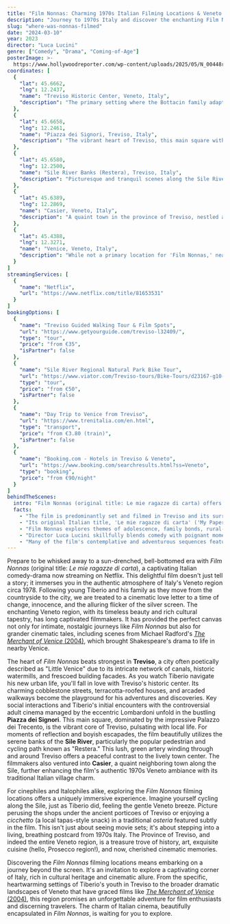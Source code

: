 ```yaml
---
title: "Film Nonnas: Charming 1970s Italian Filming Locations & Veneto's Cinematic Allure"
description: "Journey to 1970s Italy and discover the enchanting Film Nonnas filming locations in Treviso. Explore Veneto, a region beloved by filmmakers, also home to scenes from 'The Merchant of Venice'."
slug: "where-was-nonnas-filmed"
date: "2024-03-10"
year: 2023
director: "Luca Lucini"
genre: ["Comedy", "Drama", "Coming-of-Age"]
posterImage: >-
  https://www.hollywoodreporter.com/wp-content/uploads/2025/05/N_00448rv3-1.jpg?w=1296&h=730&crop=1
coordinates: [
  { 
    "lat": 45.6662, 
    "lng": 12.2437, 
    "name": "Treviso Historic Center, Veneto, Italy", 
    "description": "The primary setting where the Bottacin family adapts to 1970s city life, showcasing Treviso's charming historic architecture, cobblestone streets, and picturesque canals."
  },
  { 
    "lat": 45.6658, 
    "lng": 12.2461, 
    "name": "Piazza dei Signori, Treviso, Italy", 
    "description": "The vibrant heart of Treviso, this main square with its impressive Palazzo dei Trecento features in key scenes depicting Lombardoni's cinema, the town's social life, and Tiberio's new experiences."
  },
  { 
    "lat": 45.6580, 
    "lng": 12.2500, 
    "name": "Sile River Banks (Restera), Treviso, Italy", 
    "description": "Picturesque and tranquil scenes along the Sile River's popular walking and cycling path, offering glimpses into the natural beauty surrounding Treviso and vital backdrops for Tiberio's adventures and reflections."
  },
  { 
    "lat": 45.6389, 
    "lng": 12.2869, 
    "name": "Casier, Veneto, Italy", 
    "description": "A quaint town in the province of Treviso, nestled along the Sile River, contributing to the authentic 1970s Veneto atmosphere with its traditional Italian village charm and quieter riverside moments."
  },
  {
    "lat": 45.4388,
    "lng": 12.3271,
    "name": "Venice, Veneto, Italy",
    "description": "While not a primary location for 'Film Nonnas,' nearby Venice in the Veneto region hosted filming for 'The Merchant of Venice' (2004), showcasing the broader cinematic appeal of this historic Italian area."
  }
]
streamingServices: [
  {
    "name": "Netflix",
    "url": "https://www.netflix.com/title/81653531" 
  }
]
bookingOptions: [
  {
    "name": "Treviso Guided Walking Tour & Film Spots",
    "url": "https://www.getyourguide.com/treviso-l32409/",
    "type": "tour",
    "price": "from €35",
    "isPartner": false
  },
  {
    "name": "Sile River Regional Natural Park Bike Tour",
    "url": "https://www.viator.com/Treviso-tours/Bike-Tours/d23167-g10-c23039",
    "type": "tour",
    "price": "from €50",
    "isPartner": false
  },
  {
    "name": "Day Trip to Venice from Treviso",
    "url": "https://www.trenitalia.com/en.html",
    "type": "transport",
    "price": "from €3.80 (train)",
    "isPartner": false
  },
  {
    "name": "Booking.com - Hotels in Treviso & Veneto",
    "url": "https://www.booking.com/searchresults.html?ss=Veneto",
    "type": "booking",
    "price": "from €90/night"
  }
]
behindTheScenes:
  intro: "Film Nonnas (original title: Le mie ragazze di carta) offers a heartfelt and humorous glimpse into 1970s Italy, seen through the eyes of young Tiberio as his family relocates. The film's authentic period feel is masterfully achieved by its choice of filming locations, primarily nestled within the Veneto region, with Treviso at its core. This area's timeless charm has also attracted other notable productions, highlighting its cinematic versatility."
  facts:
    - "The film is predominantly set and filmed in Treviso and its surrounding areas in Italy's Veneto region, authentically recreating the atmosphere of the late 1970s with meticulous attention to detail."
    - "Its original Italian title, 'Le mie ragazze di carta' ('My Paper Girls'), directly references the pin-up magazines that spark Tiberio's coming-of-age journey and challenge local sensibilities."
    - "Film Nonnas explores themes of adolescence, family bonds, rural-to-urban transition, and the evolving cultural landscape of Italy, particularly regarding censorship and the rise of adult cinema."
    - "Director Luca Lucini skillfully blends comedy with poignant moments, focusing on Tiberio's personal growth amidst the backdrop of significant societal shifts."
    - "Many of the film's contemplative and adventurous sequences featuring Tiberio were captured along the scenic Sile River, a dominant natural landmark that enhances Treviso's picturesque quality."
---
```


<FilmNonnasGuide />

Prepare to be whisked away to a sun-drenched, bell-bottomed era with *Film Nonnas* (original title: *Le mie ragazze di carta*), a captivating Italian comedy-drama now streaming on Netflix. This delightful film doesn't just tell a story; it immerses you in the authentic atmosphere of Italy's Veneto region circa 1978. Following young Tiberio and his family as they move from the countryside to the city, we are treated to a cinematic love letter to a time of change, innocence, and the alluring flicker of the silver screen. The enchanting Veneto region, with its timeless beauty and rich cultural tapestry, has long captivated filmmakers. It has provided the perfect canvas not only for intimate, nostalgic journeys like *Film Nonnas* but also for grander cinematic tales, including scenes from Michael Radford's [*The Merchant of Venice* (2004)](https://wherewasitfilmed.co/films/where-was-the-merchant-of-venice-filmed), which brought Shakespeare's drama to life in nearby Venice.

The heart of *Film Nonnas* beats strongest in **Treviso**, a city often poetically described as "Little Venice" due to its intricate network of canals, historic watermills, and frescoed building facades. As you watch Tiberio navigate his new urban life, you'll fall in love with Treviso's historic center. Its charming cobblestone streets, terracotta-roofed houses, and arcaded walkways become the playground for his adventures and discoveries. Key social interactions and Tiberio's initial encounters with the controversial adult cinema managed by the eccentric Lombardoni unfold in the bustling **Piazza dei Signori**. This main square, dominated by the impressive Palazzo dei Trecento, is the vibrant core of Treviso, pulsating with local life. For moments of reflection and boyish escapades, the film beautifully utilizes the serene banks of the **Sile River**, particularly the popular pedestrian and cycling path known as "Restera." This lush, green artery winding through and around Treviso offers a peaceful contrast to the lively town center. The filmmakers also ventured into **Casier**, a quaint neighboring town along the Sile, further enhancing the film's authentic 1970s Veneto ambiance with its traditional Italian village charm.

For cinephiles and Italophiles alike, exploring the *Film Nonnas* filming locations offers a uniquely immersive experience. Imagine yourself cycling along the Sile, just as Tiberio did, feeling the gentle Veneto breeze. Picture perusing the shops under the ancient porticoes of Treviso or enjoying a *cicchetto* (a local tapas-style snack) in a traditional *osteria* featured subtly in the film. This isn't just about seeing movie sets; it's about stepping into a living, breathing postcard from 1970s Italy. The Province of Treviso, and indeed the entire Veneto region, is a treasure trove of history, art, exquisite cuisine (hello, Prosecco region!), and now, cherished cinematic memories.

Discovering the *Film Nonnas* filming locations means embarking on a journey beyond the screen. It's an invitation to explore a captivating corner of Italy, rich in cultural heritage and cinematic allure. From the specific, heartwarming settings of Tiberio's youth in Treviso to the broader dramatic landscapes of Veneto that have graced films like [*The Merchant of Venice* (2004)](https://wherewasitfilmed.co/films/where-was-the-merchant-of-venice-filmed), this region promises an unforgettable adventure for film enthusiasts and discerning travelers. The charm of Italian cinema, beautifully encapsulated in *Film Nonnas*, is waiting for you to explore. 
